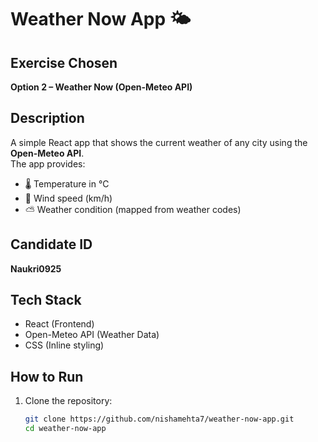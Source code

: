 # Weather Now App 🌤

## Exercise Chosen
**Option 2 – Weather Now (Open-Meteo API)**

## Description
A simple React app that shows the current weather of any city using the **Open-Meteo API**.  
The app provides:
- 🌡 Temperature in °C  
- 💨 Wind speed (km/h)  
- ⛅ Weather condition (mapped from weather codes)  

## Candidate ID
**Naukri0925**

## Tech Stack
- React (Frontend)
- Open-Meteo API (Weather Data)
- CSS (Inline styling)

## How to Run
1. Clone the repository:
   ```bash
   git clone https://github.com/nishamehta7/weather-now-app.git
   cd weather-now-app
